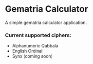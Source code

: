 # Gematria Calculator
A simple gematria calculator application.

### Current supported ciphers:

- Alphanumeric Qabbala
- English Ordinal
- Synx (coming soon)
